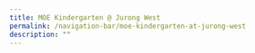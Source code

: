 ```yaml
---
title: MOE Kindergarten @ Jurong West
permalink: /navigation-bar/moe-kindergarten-at-jurong-west
description: ""
---
```

